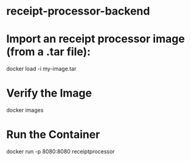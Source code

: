 # receipt-processor-backend

# Import an receipt processor image (from a .tar file):

docker load -i my-image.tar

# Verify the Image

docker images

# Run the Container

docker run -p 8080:8080 receiptprocessor